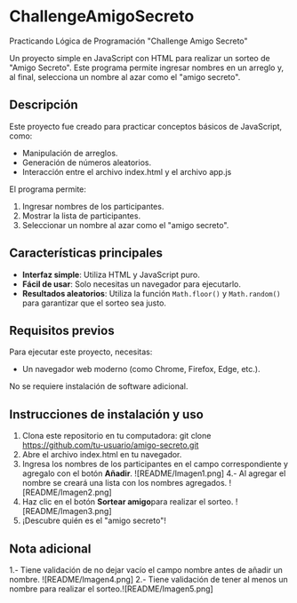 # ChallengeAmigoSecreto
Practicando Lógica de Programación "Challenge Amigo Secreto"

Un proyecto simple en JavaScript con HTML para realizar un sorteo de "Amigo Secreto". Este programa permite ingresar nombres en un arreglo y, al final, selecciona un nombre al azar como el "amigo secreto".

## Descripción

Este proyecto fue creado para practicar conceptos básicos de JavaScript, como:
- Manipulación de arreglos.
- Generación de números aleatorios.
- Interacción entre el archivo index.html y el archivo app.js 

El programa permite:
1. Ingresar nombres de los participantes.
2. Mostrar la lista de participantes.
3. Seleccionar un nombre al azar como el "amigo secreto".

## Características principales

- **Interfaz simple**: Utiliza HTML y JavaScript puro.
- **Fácil de usar**: Solo necesitas un navegador para ejecutarlo.
- **Resultados aleatorios**: Utiliza la función `Math.floor()` y `Math.random()` para garantizar que el sorteo sea justo.

## Requisitos previos

Para ejecutar este proyecto, necesitas:
- Un navegador web moderno (como Chrome, Firefox, Edge, etc.).

No se requiere instalación de software adicional.

## Instrucciones de instalación y uso

1. Clona este repositorio en tu computadora:
   git clone https://github.com/tu-usuario/amigo-secreto.git
2. Abre el archivo index.html en tu navegador.
3. Ingresa los nombres de los participantes en el campo correspondiente y agregalo con el botón **Añadir**. ![README/Imagen1.png]
4.- Al agregar el nombre se creará una lista con los nombres agregados. ![README/Imagen2.png]
5. Haz clic en el botón **Sortear amigo**para realizar el sorteo. ![README/Imagen3.png]
6. ¡Descubre quién es el "amigo secreto"!

## Nota adicional

1.- Tiene validación de no dejar vacío el campo nombre antes de añadir un nombre. ![README/Imagen4.png]
2.- Tiene validación de tener al menos un nombre para realizar el sorteo.![README/Imagen5.png]

   